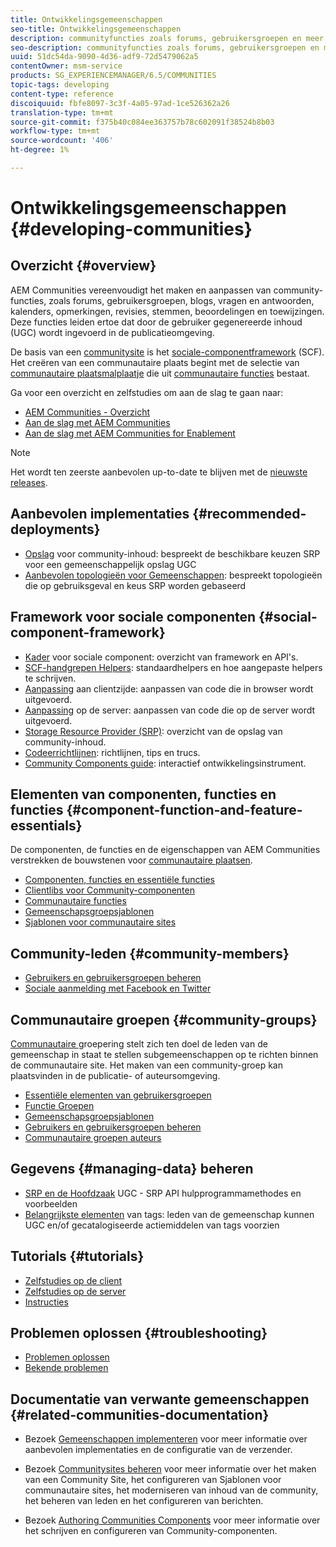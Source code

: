 ```yaml
---
title: Ontwikkelingsgemeenschappen
seo-title: Ontwikkelingsgemeenschappen
description: communityfuncties zoals forums, gebruikersgroepen en meer maken en aanpassen
seo-description: communityfuncties zoals forums, gebruikersgroepen en meer maken en aanpassen
uuid: 51dc54da-9090-4d36-adf9-72d5479062a5
contentOwner: msm-service
products: SG_EXPERIENCEMANAGER/6.5/COMMUNITIES
topic-tags: developing
content-type: reference
discoiquuid: fbfe8097-3c3f-4a05-97ad-1ce526362a26
translation-type: tm+mt
source-git-commit: f375b40c084ee363757b78c602091f38524b8b03
workflow-type: tm+mt
source-wordcount: '406'
ht-degree: 1%

---
```



# Ontwikkelingsgemeenschappen {#developing-communities}

## Overzicht {#overview}

AEM Communities vereenvoudigt het maken en aanpassen van community-functies, zoals forums, gebruikersgroepen, blogs, vragen en antwoorden, kalenders, opmerkingen, revisies, stemmen, beoordelingen en toewijzingen. Deze functies leiden ertoe dat door de gebruiker gegenereerde inhoud (UGC) wordt ingevoerd in de publicatieomgeving.

De basis van een [communitysite](overview.md#communitiessites) is het [sociale-componentframework](scf.md) (SCF). Het creëren van een communautaire plaats begint met de selectie van [communautaire plaatsmalplaatje](sites-console.md) die uit [communautaire functies](functions.md) bestaat.

Ga voor een overzicht en zelfstudies om aan de slag te gaan naar:

* [AEM Communities - Overzicht](overview.md)
* [Aan de slag met AEM Communities](getting-started.md)
* [Aan de slag met AEM Communities for Enablement](getting-started-enablement.md)

>[!NOTE]
> 
>Het wordt ten zeerste aanbevolen up-to-date te blijven met de [nieuwste releases](deploy-communities.md#latest-releases).

## Aanbevolen implementaties {#recommended-deployments}

* [Opslag](working-with-srp.md) voor community-inhoud: bespreekt de beschikbare keuzen SRP voor een gemeenschappelijk opslag UGC
* [Aanbevolen topologieën voor Gemeenschappen](topologies.md): bespreekt topologieën die op gebruiksgeval en keus SRP worden gebaseerd

## Framework voor sociale componenten {#social-component-framework}

* [Kader](scf.md) voor sociale component: overzicht van framework en API&#39;s.
* [SCF-handgrepen Helpers](handlebars-helpers.md): standaardhelpers en hoe aangepaste helpers te schrijven.
* [Aanpassing](client-customize.md) aan clientzijde: aanpassen van code die in browser wordt uitgevoerd.
* [Aanpassing](server-customize.md) op de server: aanpassen van code die op de server wordt uitgevoerd.
* [Storage Resource Provider (SRP)](srp.md): overzicht van de opslag van community-inhoud.
* [Codeerrichtlijnen](code-guide.md): richtlijnen, tips en trucs.
* [Community Components guide](components-guide.md): interactief ontwikkelingsinstrument.

## Elementen van componenten, functies en functies {#component-function-and-feature-essentials}

De componenten, de functies en de eigenschappen van AEM Communities verstrekken de bouwstenen voor [communautaire plaatsen](sites-console.md).

* [Componenten, functies en essentiële functies](essentials.md)
* [Clientlibs voor Community-componenten](clientlibs.md)
* [Communautaire functies](functions.md)
* [Gemeenschapsgroepsjablonen](tools-groups.md)
* [Sjablonen voor communautaire sites](sites.md)

## Community-leden {#community-members}

* [Gebruikers en gebruikersgroepen beheren](users.md)
* [Sociale aanmelding met Facebook en Twitter](social-login.md)

## Communautaire groepen {#community-groups}

[Communautaire ](overview.md#communitygroups) groepering stelt zich ten doel de leden van de gemeenschap in staat te stellen subgemeenschappen op te richten binnen de communautaire site. Het maken van een community-groep kan plaatsvinden in de publicatie- of auteursomgeving.

* [Essentiële elementen van gebruikersgroepen](essentials-groups.md)
* [Functie Groepen](functions.md#groups-function)
* [Gemeenschapsgroepsjablonen](tools-groups.md)
* [Gebruikers en gebruikersgroepen beheren](users.md)
* [Communautaire groepen auteurs](creating-groups.md)

## Gegevens {#managing-data} beheren

* [SRP en de Hoofdzaak](srp-and-ugc.md)  UGC - SRP API hulpprogrammamethodes en voorbeelden
* [Belangrijkste elementen](tag.md)  van tags: leden van de gemeenschap kunnen UGC en/of gecatalogiseerde actiemiddelen van tags voorzien

## Tutorials {#tutorials}

* [Zelfstudies op de client](tutorials.md#client-side-customization)
* [Zelfstudies op de server](tutorials.md#server-side-customization)
* [Instructies](tutorials.md#how-to-instructions)

## Problemen oplossen {#troubleshooting}

* [Problemen oplossen](troubleshooting.md)
* [Bekende problemen](/help/release-notes/known-issues.md)

## Documentatie van verwante gemeenschappen {#related-communities-documentation}

* Bezoek [Gemeenschappen implementeren](deploy-communities.md) voor meer informatie over aanbevolen implementaties en de configuratie van de verzender.

* Bezoek [Communitysites beheren](administer-landing.md) voor meer informatie over het maken van een Community Site, het configureren van Sjablonen voor communautaire sites, het moderniseren van inhoud van de community, het beheren van leden en het configureren van berichten.

* Bezoek [Authoring Communities Components](author-communities.md) voor meer informatie over het schrijven en configureren van Community-componenten.

